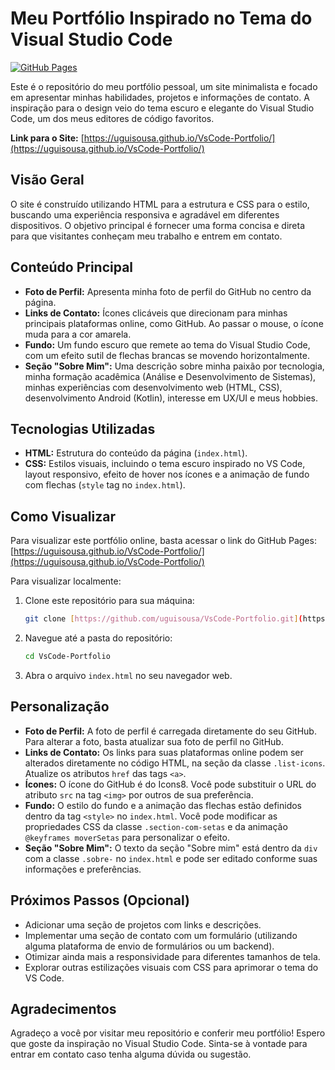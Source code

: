# Meu Portfólio Inspirado no Tema do Visual Studio Code

[![GitHub Pages](https://img.shields.io/badge/GitHub%20Pages-deployed-brightgreen.svg)](https://uguisousa.github.io/VsCode-Portfolio/)

Este é o repositório do meu portfólio pessoal, um site minimalista e focado em apresentar minhas habilidades, projetos e informações de contato. A inspiração para o design veio do tema escuro e elegante do Visual Studio Code, um dos meus editores de código favoritos.

**Link para o Site:** [https://uguisousa.github.io/VsCode-Portfolio/](https://uguisousa.github.io/VsCode-Portfolio/)

## Visão Geral

O site é construído utilizando HTML para a estrutura e CSS para o estilo, buscando uma experiência responsiva e agradável em diferentes dispositivos. O objetivo principal é fornecer uma forma concisa e direta para que visitantes conheçam meu trabalho e entrem em contato.

## Conteúdo Principal

* **Foto de Perfil:** Apresenta minha foto de perfil do GitHub no centro da página.
* **Links de Contato:** Ícones clicáveis que direcionam para minhas principais plataformas online, como GitHub. Ao passar o mouse, o ícone muda para a cor amarela.
* **Fundo:** Um fundo escuro que remete ao tema do Visual Studio Code, com um efeito sutil de flechas brancas se movendo horizontalmente.
* **Seção "Sobre Mim":** Uma descrição sobre minha paixão por tecnologia, minha formação acadêmica (Análise e Desenvolvimento de Sistemas), minhas experiências com desenvolvimento web (HTML, CSS), desenvolvimento Android (Kotlin), interesse em UX/UI e meus hobbies.

## Tecnologias Utilizadas

* **HTML:** Estrutura do conteúdo da página (`index.html`).
* **CSS:** Estilos visuais, incluindo o tema escuro inspirado no VS Code, layout responsivo, efeito de hover nos ícones e a animação de fundo com flechas (`style` tag no `index.html`).

## Como Visualizar

Para visualizar este portfólio online, basta acessar o link do GitHub Pages: [https://uguisousa.github.io/VsCode-Portfolio/](https://uguisousa.github.io/VsCode-Portfolio/)

Para visualizar localmente:

1.  Clone este repositório para sua máquina:
    ```bash
    git clone [https://github.com/uguisousa/VsCode-Portfolio.git](https://github.com/uguisousa/VsCode-Portfolio.git)
    ```
2.  Navegue até a pasta do repositório:
    ```bash
    cd VsCode-Portfolio
    ```
3.  Abra o arquivo `index.html` no seu navegador web.

## Personalização

* **Foto de Perfil:** A foto de perfil é carregada diretamente do seu GitHub. Para alterar a foto, basta atualizar sua foto de perfil no GitHub.
* **Links de Contato:** Os links para suas plataformas online podem ser alterados diretamente no código HTML, na seção da classe `.list-icons`. Atualize os atributos `href` das tags `<a>`.
* **Ícones:** O ícone do GitHub é do Icons8. Você pode substituir o URL do atributo `src` na tag `<img>` por outros de sua preferência.
* **Fundo:** O estilo do fundo e a animação das flechas estão definidos dentro da tag `<style>` no `index.html`. Você pode modificar as propriedades CSS da classe `.section-com-setas` e da animação `@keyframes moverSetas` para personalizar o efeito.
* **Seção "Sobre Mim":** O texto da seção "Sobre mim" está dentro da `div` com a classe `.sobre-` no `index.html` e pode ser editado conforme suas informações e preferências.

## Próximos Passos (Opcional)

* Adicionar uma seção de projetos com links e descrições.
* Implementar uma seção de contato com um formulário (utilizando alguma plataforma de envio de formulários ou um backend).
* Otimizar ainda mais a responsividade para diferentes tamanhos de tela.
* Explorar outras estilizações visuais com CSS para aprimorar o tema do VS Code.

## Agradecimentos

Agradeço a você por visitar meu repositório e conferir meu portfólio! Espero que goste da inspiração no Visual Studio Code. Sinta-se à vontade para entrar em contato caso tenha alguma dúvida ou sugestão.
